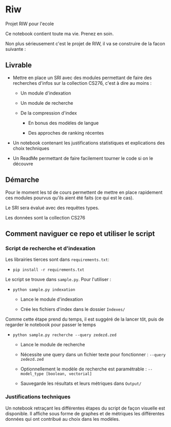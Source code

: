 # Riw
Projet RIW pour l'ecole

Ce notebook contient toute ma vie. Prenez en soin.

Non plus sérieusement c'est le projet de RIW, il va se construire de la facon suivante :

## Livrable

* Mettre en place un SRI avec des modules permettant de faire des recherches d'infos sur la collection CS276, c'est à dire au moins :

  * Un module d'indexation

  * Un module de recherche

  * De la compression d'index

    * En bonus des modèles de langue

    * Des approches de ranking récentes

* Un notebook contenant les justifications statistiques et explications des choix techniques

* Un ReadMe permettant de faire facilement tourner le code si on le découvre

## Démarche

Pour le moment les td de cours permettent de mettre en place rapidement ces modules pourvus qu'ils aient été faits (ce qui est le cas).

Le SRI sera évalué avec des requêtes types.

Les données sont la collection CS276

## Comment naviguer ce repo et utiliser le script

### Script de recherche et d'indexation

Les librairies tierces sont dans `requirements.txt`:

* `pip install -r requirements.txt`

Le script se trouve dans `sample.py`. Pour l'utiliser :

* `python sample.py indexation`

	* Lance le module d'indexation
	
	* Crée les fichiers d'index dans le dossier `Indexes/`
	
Comme cette étape prend du temps, il est suggéré de la lancer tôt, puis de regarder le notebook pour passer le temps

* `python sample.py recherche --query zedezd.zed`

	* Lance le module de recherche

	* Nécessite une query dans un fichier texte pour fonctionner : `--query zedezd.zed`

	* Optionnellement le modèle de recherche est paramétrable : `--model_type [boolean, vectorial]`

	* Sauvegarde les résultats et leurs métriques dans `Output/`

### Justifications techniques

Un notebook retraçant les différentes étapes du script de façon visuelle est disponible. 
Il affiche sous forme de graphes et de métriques les différentes données qui ont contribué au choix dans les modèles.
	